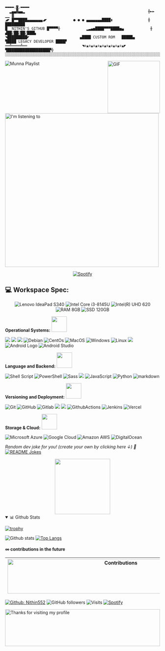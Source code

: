 ```
▬▬▬▬.◙.▬▬▬▬
  ▂▄▄▓▄▄▂                                                        ╫►►        ▁▁ ▓
◢◤ █▀▀████▄▄▄▄▄▄▄◢◤            ● ● ● ▄▄▄▄▄▄▄████▮                ╫       █████████
█  NITHIN'S GITHUB █▀▀▀▀╬            ▂▃▄▅████▀▀▀████▅▄            ╫    ▟██⍁██⍁██⍁███▙
◥█████████◤                       ▄████ CUSTOM ROM   █████▄       ▜████ LEGACY DEVELOPER ████▛
══╩════╩══                         ◥⊙▲⊙▲⊙▲⊙▲⊙▲⊙▲⊙▲⊙▲⊙▲◤         ▜███████████████████▛╬
░░░░░░░░░░░░░░░░░░░░░░░░░░░░░░░░░░░░░░░░░░░░░░░░░░░░░░░░░░░░░░░░░░░░░░░░░░░░░░░░░░░░░░░░░░░
```





![Munna Playlist](https://spotify-pl.nithin552.vercel.app/api/spotify) <img align="right" alt="GIF" height="170px" src="https://media.giphy.com/media/J5B1Y8QZnzXXbLQIBu/giphy.gif" />


[<img src="https://readme-spotify-status-nithin552.vercel.app/api/run-spotify-status" alt="I'm listening to" width="500" />](https://open.spotify.com/user/rro2jhmryligk7smcxoeharu5)

<p align="center">
<a href="https://open.spotify.com/user/rro2jhmryligk7smcxoeharu5"/>
    <img src="https://readme-spotify-status-nithin552.vercel.app/api?user=rro2jhmryligk7smcxoeharu5&count=1" alt="Spotify"/>
  </a>
</p>

## 💻 Workspace Spec:
<p align="center">
	<img src="https://img.shields.io/badge/-Lenovo IdeaPad%20S340-%E2231A.svg?&style=for-the-badge&logo=lenovo&logoColor=white" title="Lenovo IdeaPad S340" alt="Lenovo IdeaPad S340"/>
        <img src="https://img.shields.io/badge/intel-Core%20i3%208145U-%230071C5.svg?&style=for-the-badge&logo=intel&logoColor=white" title="Intel Core i3-8145U" alt="Intel Core i3-8145U"/>
	<img src="https://img.shields.io/badge/intel%20UHD%20620%204GB-%23ED1C24.svg?&style=for-the-badge&logo=intel&logoColor=white" title="Intel(R) UHD 620" alt="Intel(R) UHD 620"/>
	<img src="https://img.shields.io/badge/RAM-8GB-yellow.svg?&style=for-the-badge" title="RAM 8GB" alt="RAM 8GB"/>
	<img src="https://img.shields.io/badge/SSD-120GB-%23FEAA2D.svg?&style=for-the-badge" title="SSD 120GB" alt="SSD 120GB"/>
	


**Operational Systems:**  <img src="https://camo.githubusercontent.com/40dff491d4e8123af55298ef908faedb66c463e5/68747470733a2f2f6d656469612e67697068792e636f6d2f6d656469612f57556c706c634d704f43456d5447427442572f67697068792e676966" width="50">

<img src="https://img.shields.io/badge/-Ubuntu-E95420?style=flat&logo=ubuntu&logoColor=white"> <img src="https://img.shields.io/badge/-Linux Mint-87CF3E?style=flat&logo=linux-mint&logoColor=white"> <img src="https://img.shields.io/badge/-Windows XP-003399?style=flat&logo=windows-xp&logoColor=white"> <img src="https://img.shields.io/badge/-Debian-A81D33?logo=debian&logoColor=white&labelColor=A81D33" alt="Debian" /> <img src="https://img.shields.io/badge/-CentOS-262577?logo=centos&logoColor=white&labelColor=262577" alt="CentOs" /> <img src="https://img.shields.io/badge/-MacOS-999999?logo=apple&logoColor=white&labelColor=999999" alt="MacOS" /> <img src="https://img.shields.io/badge/-Windows-0078D6?logo=windows&logoColor=white&labelColor=0078D6" alt="Windows" /> <img src="https://img.shields.io/badge/-Linux-A81D33?logo=Linux&logoColor=white&labelColor=A81D33" alt="Linux" /> <img src="https://img.shields.io/badge/-Arch Linux-1793D1?style=flat&logo=arch-linux&logoColor=white"> <img src="https://img.shields.io/badge/-Android-1e2229?logo=Android&logoColor=SpringGreen&labelColor=1e2229" alt="Android Logo" /> <img src="https://img.shields.io/badge/-Android%20Studio-1e2229?logo=android-studio&logoColor=SpringGreen&labelColor=1e2229" alt="Android Studio" />

**Language and Backend:** <img src="https://camo.githubusercontent.com/40dff491d4e8123af55298ef908faedb66c463e5/68747470733a2f2f6d656469612e67697068792e636f6d2f6d656469612f57556c706c634d704f43456d5447427442572f67697068792e676966" width="50">

<img src="https://img.shields.io/badge/-Shell%20Script-4EAA25?logo=gnu-bash&logoColor=white&labelColor=4EAA25" alt="Shell Script" /> <img src="https://img.shields.io/badge/-PowerShell-5391FE?logo=powershell&logoColor=white&labelColor=5391FE" alt="PowerShell" /> <img src="https://img.shields.io/badge/-Sass-CC6699?logo=sass&logoColor=white&labelColor=CC6699" alt="Sass" /> <img src="https://img.shields.io/badge/-Java-007396?style=flat&logo=java&logoColor=white"> <img src="https://img.shields.io/badge/-JavaScript-F7DF1E?logo=javascript&logoColor=white&labelColor=F7DF1E" alt="JavaScript" /> <img src="https://img.shields.io/badge/-Python-3776AB?logo=python&logoColor=white&labelColor=3776AB" alt="Python" /> <img src="https://img.shields.io/badge/-Markdown-000000?logo=markdown&logoColor=white&labelColor=000000" alt="markdown" />


**Versioning and Deployment:**  <img src="https://camo.githubusercontent.com/40dff491d4e8123af55298ef908faedb66c463e5/68747470733a2f2f6d656469612e67697068792e636f6d2f6d656469612f57556c706c634d704f43456d5447427442572f67697068792e676966" width="50">

<img src="https://img.shields.io/badge/-Git-F05032?logo=git&logoColor=white&labelColor=F05032" alt="Git" /> <img src="https://img.shields.io/badge/-GitHub-181717?logo=github&logoColor=white&labelColor=181717" alt="GitHub" /> <img src="https://img.shields.io/badge/Gitlab%20-%23181717?logo=gitlab&logoColor=white&labelColor=23181717" alt="Gitlab" /> <img src="https://img.shields.io/badge/-Bitbucket-0052CC?style=flat&logo=bitbucket&logoColor=white"> <img src="https://img.shields.io/badge/-GitKraken-179287?style=flat&logo=gitkraken&logoColor=white"> <img src="https://img.shields.io/badge/Github%20Actions-2088FF?logo=github-actions&logoColor=white&labelColor=2088FF" alt="GithubActions" /> <img src="https://img.shields.io/badge/Jenkins-ff005e?logo=jenkins&logoColor=white&labelColor=ff005e" alt="Jenkins" /> <img src="https://img.shields.io/badge/Vercel-222222?logo=vercel&logoColor=white&labelColor=222222" alt="Vercel" />

**Storage & Cloud:**  <img src="https://camo.githubusercontent.com/40dff491d4e8123af55298ef908faedb66c463e5/68747470733a2f2f6d656469612e67697068792e636f6d2f6d656469612f57556c706c634d704f43456d5447427442572f67697068792e676966" width="50">

 <img src="https://img.shields.io/badge/Microsoft%20Azure-0089D6?logo=Microsoft-Azure&logoColor=white&labelColor=0089D6" alt="Microsoft Azure" /> <img src="https://img.shields.io/badge/Google%20Cloud-4285F4?logo=Google-Cloud&logoColor=white&labelColor=4285F4" alt="Google Cloud" /> <img src="https://img.shields.io/badge/-Amazon%20AWS-232F3E?logo=amazon-aws&logoColor=white&labelColor=232F3E" alt="Amazon AWS" /> <img src="https://img.shields.io/badge/-Digital%20Ocean-0089D6?logo=DigitalOcean&logoColor=white&labelColor=0089D6" alt ="DigitalOcean" />

<i>Random dev joke for you! (create your own by clicking here ↓) 🤡</i><br> 
<a href="https://readme-jokes.vercel.app"><img align="center" src="https://readme-jokes.vercel.app/api?bgColor=%23073b4c&textColor=%2306d6a0&aColor=%2306d6a0&borderColor=%2306d6a0" alt="README Jokes"></a>

<div align="center">
    <img height="180em" src="https://github-readme-streak-stats.herokuapp.com/?user=Nithin552&theme=black-ice&fire=6600AF&currStreakNum=6600AF&ring=6600AF&currStreakLabel=6600AF">
</div>

<details open>
<summary>📊 Github Stats</summary>
	
[![trophy](https://github-profile-trophy.vercel.app/?username=Nithin552&theme=monokai&row=1&column=7)](https://github.com/ryo-ma/github-profile-trophy)	
	
  ![Github stats](https://github-readme-stats.vercel.app/api?username=Nithin552&theme=gruvbox&show_icons=true&hide_border=false&count_private=true&include_all_commits=true&line_height=24.5)  [![Top Langs](https://github-readme-stats.vercel.app/api/top-langs/?username=Nithin552&theme=gruvbox&layout=compact&hide=html,css&langs_count=10)](https://github.com/Nithin552?tab=repositories)
</details>

#### ∞ contributions in the future 

| <img src="https://raw.githubusercontent.com/nilfalse/nilfalse/master/contributions.gif" alt="Contributions" width="722px" height="112px" /> |
| ------------------------------------------------------------------------------------------------------------------------------------------- |

[![Github: Nithin552](https://img.shields.io/badge/-Nithin552-000?logo=Github&logoColor=white&link=https://github.com/Nithin552)](https://github.com/Nithin552)
![GitHub followers](https://img.shields.io/github/followers/Nithin552?label=Follow&style=social)
![Visits](https://badges.pufler.dev/visits/Nithin552/Nithin552?logo=GitHub&label=github%20visits&color=336699&logoColor=white&style=flat-square)
[![Spotify](https://img.shields.io/badge/spotify-Nithin552-1DB954?style=flat-square&logo=spotify&logoColor=white)](https://open.spotify.com/user/rro2jhmryligk7smcxoeharu5)


<img height="120" alt="Thanks for visiting my profile" width="100%" src="https://github.com/dibyendu415/dibyendu415/blob/master/marquee.svg" />



